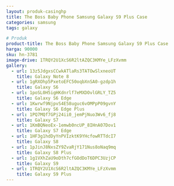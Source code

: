 ```yaml
---
layout: produk-casinghp
title: The Boss Baby Phone Samsung Galaxy S9 Plus Case
categories: samsung
tags: galaxy

# Produk
product-title: The Boss Baby Phone Samsung Galaxy S9 Plus Case
harga: 90000
sku: hn-3781
image-drive: 1TRQY2U1XcS6R2ltAZQC3KMYe_LFzXvmm
gallery:
  - url: 13z5JdgxsCCwkATlaRs3TATOwSlxneoUT
    title: Galaxy Note 8
  - url: 1gRXOhp5PxetoEFC50oqbXnSA0-gzdp1h
    title: Galaxy S6
  - url: 1poSL0H5igHKdnrlf7eMXDOvlGRLY_TZ5
    title: Galaxy S6 Edge
  - url: 1Kwrwf9NjpvS4E58uguc6vOMPpP09gvnY
    title: Galaxy S6 Edge Plus
  - url: 1PQ7MQf7GPj24ii0_jemPjNuo3Wv6_fj8
    title: Galaxy S7
  - url: 1KmBQNeoEx-1emwb0ncUP_8IHnA07Dov1
    title: Galaxy S7 Edge
  - url: 1HF3g1hdDyYnPVIzktK9YHcfowRTTdcI7
    title: Galaxy S8
  - url: 1pJinJ8NxsZY9ZvaRjY171Nus8oNaq9mq
    title: Galaxy S8 Plus
  - url: 1g1VXhZaU9oDth7cfGOdDoT6DPC3UzjCP
    title: Galaxy S9
  - url: 1TRQY2U1XcS6R2ltAZQC3KMYe_LFzXvmm
    title: Galaxy S9 Plus
---
```

